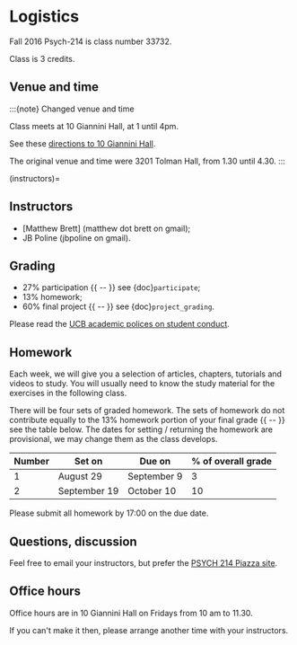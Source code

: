 # Logistics

Fall 2016 Psych-214 is class number 33732.

Class is 3 credits.

## Venue and time

:::{note}
Changed venue and time

Class meets at 10 Giannini Hall, at 1 until 4pm.

See these [directions to 10 Giannini Hall](http://despolab.berkeley.edu/labcontact).

The original venue and time were 3201 Tolman Hall, from 1.30 until 4.30.
:::

(instructors)=

## Instructors

- [Matthew Brett] (matthew dot brett on gmail);
- JB Poline (jbpoline on gmail).

## Grading

- 27% participation {{ -- }} see {doc}`participate`;
- 13% homework;
- 60% final project {{ -- }} see {doc}`project_grading`.

Please read the [UCB academic polices on student conduct](http://guide.berkeley.edu/academic-policies/#studentconductappealstext).

## Homework

Each week, we will give you a selection of articles, chapters, tutorials and
videos to study.  You will usually need to know the study material for the
exercises in the following class.

There will be four sets of graded homework.  The sets of homework do not
contribute equally to the 13% homework portion of your final grade {{ -- }} see
the table below.  The dates for setting / returning the homework are
provisional, we may change them as the class develops.

| Number | Set on       | Due on      | % of overall grade |
| ------ | ------------ | ----------- | ------------------ |
| 1      | August 29    | September 9 | 3                  |
| 2      | September 19 | October 10  | 10                 |

Please submit all homework by 17:00 on the due date.

## Questions, discussion

Feel free to email your instructors, but prefer the [PSYCH 214 Piazza site](http://piazza.com/berkeley/fall2016/pysch214).

## Office hours

Office hours are in 10 Giannini Hall on Fridays from 10 am to 11.30.

If you can't make it then, please arrange another time with your instructors.
